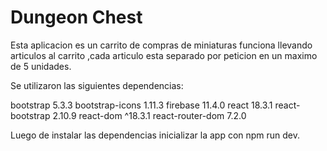 # Dungeon Chest

Esta aplicacion es un carrito de compras de miniaturas funciona llevando articulos al carrito ,cada articulo esta separado por peticion en un maximo de 5 unidades.

Se utilizaron las siguientes dependencias:

 bootstrap  5.3.3
 bootstrap-icons  1.11.3
 firebase  11.4.0
 react  18.3.1
 react-bootstrap  2.10.9
 react-dom ^18.3.1
 react-router-dom 7.2.0


 Luego de instalar las dependencias inicializar la app con npm run dev.